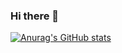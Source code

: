 ### Hi there 👋

[![Anurag's GitHub stats](https://github-readme-stats.vercel.app/api?username=millefy)](https://github.com/anuraghazra/github-readme-stats)
